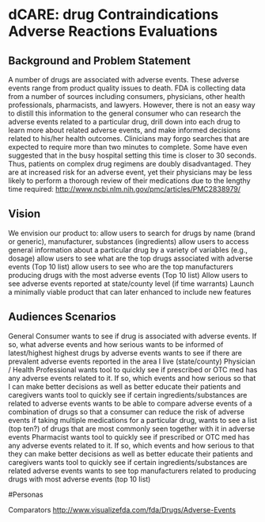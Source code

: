 # dCARE: drug Contraindications Adverse Reactions Evaluations

## Background and Problem Statement
A number of drugs are associated with adverse events. These adverse events range from product quality issues to death.
FDA is collecting data from a number of sources including consumers, physicians, other health professionals, pharmacists, and lawyers. 
However, there is not an easy way to distill this information to the general consumer who can research the adverse events related to a particular drug, drill down into each drug to learn more about related adverse events, and make informed decisions related to his/her health outcomes.
Clinicians may forgo searches that are expected to require more than two minutes to complete. Some have even suggested that in the busy hospital setting this time is closer to 30 seconds. Thus, patients on complex drug regimens are doubly disadvantaged. They are at increased risk for an adverse event, yet their physicians may be less likely to perform a thorough review of their medications due to the lengthy time required: http://www.ncbi.nlm.nih.gov/pmc/articles/PMC2838979/ 

## Vision
We envision our product to:
allow users to search for drugs by name (brand or generic), manufacturer, substances (ingredients)
allow users to access general information about a particular drug by a variety of variables (e.g., dosage)
allow users to see what are the top drugs associated with adverse events (Top 10 list)
allow users to see who are the top manufacturers producing drugs with the most adverse events (Top 10 list)
Allow users to see adverse events reported at state/county level (if time warrants)
Launch a minimally viable product that can later enhanced to include new features

## Audiences Scenarios
General Consumer
wants to see if drug is associated with adverse events. If so, what adverse events and how serious
wants to be informed of latest/highest highest drugs by adverse events
wants to see if there are prevalent adverse events reported in the area I live (state/county) 
Physician / Health Professional
wants tool to quickly see if prescribed or OTC med has any adverse events related to it. If so, which events and how serious so that I can make better decisions as well as better educate their patients and caregivers
wants tool to quickly see if certain ingredients/substances are related to adverse events
wants to be able to compare adverse events of a combination of drugs so that a consumer can reduce the risk of adverse events if taking multiple medications
for a particular drug, wants to see a list (top ten?) of drugs that are most commonly seen together with it in adverse events
Pharmacist
wants tool to quickly see if prescribed or OTC med has any adverse events related to it. If so, which events and how serious to that they can make better decisions as well as better educate their patients and caregivers
wants tool to quickly see if certain ingredients/substances are related adverse events
wants to see top manufacturers related to producing drugs with most adverse events (top 10 list)


#Personas

Comparators
http://www.visualizefda.com/fda/Drugs/Adverse-Events 

